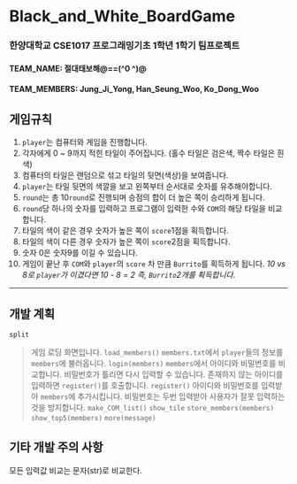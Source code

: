 # Black_and_White_BoardGame
### 한양대학교 CSE1017 프로그래밍기초 1학년 1학기 팀프로젝트
#### TEAM_NAME: 절대태보해@==(^0 ^)@
#### TEAM_MEMBERS: Jung_Ji_Yong, Han_Seung_Woo, Ko_Dong_Woo
## 게임규칙

1. `player`는 컴퓨터와 게임을 진행합니다.
2. 각자에게 0 ~ 9까지 적힌 타일이 주어집니다. (홀수 타일은 검은색, 짝수 타일은 흰색)
3. 컴퓨터의 타일은 랜덤으로 섞고 타일의 뒷면(색상)을 보여줍니다. 
4. `player`는 타일 뒷면의 색깔을 보고 왼쪽부터 순서대로 숫자를 유추해야합니다. 
5. `round`는 총 10`round`로 진행되며 승점의 합이 더 높은 쪽이 승리하게 됩니다.
6. `round`당 하나의 숫자를 입력하고 프로그램이 입력한 수와 `COM`의 해당 타일을 비교합니다.
7. 타일의 색이 같은 경우 숫자가 높은 쪽이 `score`1점을 획득합니다.
8. 타일의 색이 다른 경우 숫자가 높은 쪽이 `score`2점을 획득합니다.
9. 숫자 0은 숫자9를 이길 수 있습니다.
10. 게임이 끝난 후 `COM`와 `player`의 `score` 차 만큼 `Burrito`를 획득하게 됩니다.
*10 vs 8로 `player`가 이겼다면 10 - 8 = 2 즉, `Burrito`2개를 획득합니다.*
***
## 개발 계획
`split`
> 게임 로딩 화면입니다.
`load_members()`
> `members.txt`에서 `player`들의 정보를 `members`에 불러옵니다.
`login(members)`
> `members`에서 아이디와 비밀번호를 비교합니다.
> 비밀번호가 틀리면 다시 입력할 수 있습니다.
> 존재하지 않는 아이디를 입력하면 `register()`를 호출합니다.
`register()`
> 아이디와 비밀번호를 입력받아 `members`에 추가시킵니다.
> 비밀번호는 두번 입력받아 사용자가 잘못 입력하는 것을 방지합니다.
`make_COM_list()`
`show_tile`
`store_members(members)`
`show_top5(members)`
`more(message)`
## 기타 개발 주의 사항
모든 입력값 비교는 문자(str)로 비교한다.